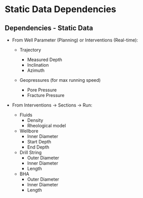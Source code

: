 # Static Data Dependencies

## **Dependencies - Static Data**

* From Well Parameter (Planning) or Interventions (Real-time):
  *   Trajectory

      * Measured Depth
      * Inclination&#x20;
      * Azimuth


  *   Geopressures (for max  running speed)

      * Pore Pressure
      * Fracture Pressure


* From Interventions -> Sections -> Run:
  * Fluids&#x20;
    * Density
    * Rheological model
  * Wellbore&#x20;
    * Inner Diameter
    * Start Depth
    * End Depth
  * Drill String&#x20;
    * Outer Diameter
    * Inner Diameter
    * Length
  * BHA&#x20;
    * Outer Diameter
    * Inner Diameter
    * Length
